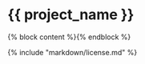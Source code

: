 <!-- Generated by KoalaBox::sync tool. Manual changes to this file will be lost. -->

# {{ project_name }}

{% block content %}{% endblock %}

{% include "markdown/license.md" %}

[Koaloader]: https://github.com/acidicoala/Koaloader
